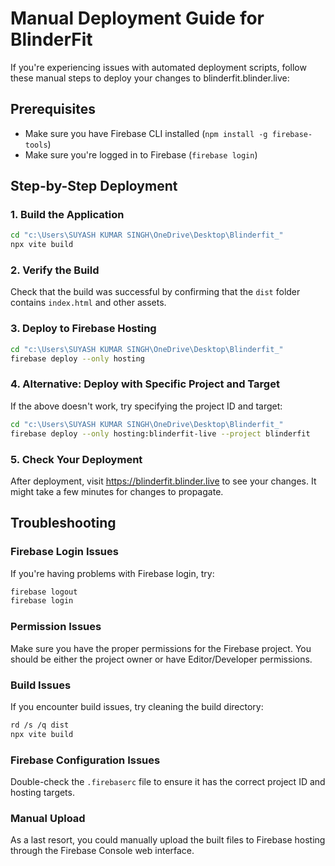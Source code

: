 # Manual Deployment Guide for BlinderFit

If you're experiencing issues with automated deployment scripts, follow these manual steps to deploy your changes to blinderfit.blinder.live:

## Prerequisites
- Make sure you have Firebase CLI installed (`npm install -g firebase-tools`)
- Make sure you're logged in to Firebase (`firebase login`)

## Step-by-Step Deployment

### 1. Build the Application
```bash
cd "c:\Users\SUYASH KUMAR SINGH\OneDrive\Desktop\Blinderfit_"
npx vite build
```

### 2. Verify the Build
Check that the build was successful by confirming that the `dist` folder contains `index.html` and other assets.

### 3. Deploy to Firebase Hosting
```bash
cd "c:\Users\SUYASH KUMAR SINGH\OneDrive\Desktop\Blinderfit_"
firebase deploy --only hosting
```

### 4. Alternative: Deploy with Specific Project and Target
If the above doesn't work, try specifying the project ID and target:
```bash
cd "c:\Users\SUYASH KUMAR SINGH\OneDrive\Desktop\Blinderfit_"
firebase deploy --only hosting:blinderfit-live --project blinderfit
```

### 5. Check Your Deployment
After deployment, visit https://blinderfit.blinder.live to see your changes. It might take a few minutes for changes to propagate.

## Troubleshooting

### Firebase Login Issues
If you're having problems with Firebase login, try:
```bash
firebase logout
firebase login
```

### Permission Issues
Make sure you have the proper permissions for the Firebase project. You should be either the project owner or have Editor/Developer permissions.

### Build Issues
If you encounter build issues, try cleaning the build directory:
```bash
rd /s /q dist
npx vite build
```

### Firebase Configuration Issues
Double-check the `.firebaserc` file to ensure it has the correct project ID and hosting targets.

### Manual Upload
As a last resort, you could manually upload the built files to Firebase hosting through the Firebase Console web interface.
